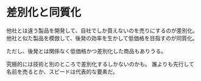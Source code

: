 # 差別化と同質化

他社とは違う製品を開発して、自社でしか買えないのを売りにするのが差別化。
他社と似た製品を模倣して、後発の効率を生かして低価格を目指すのが同質化。

ただし、後発とは関係なく低価格かつ差別化した商品もありうる。

究極的には技術と別のところで差別化するしかないのかも。
誰よりも先行して名前を売るとか、スピードは代表的な要素だ。
